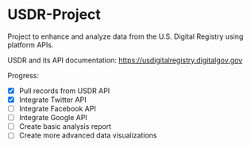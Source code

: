 # USDR-Project
Project to enhance and analyze data from the U.S. Digital Registry using platform APIs.

USDR and its API documentation: https://usdigitalregistry.digitalgov.gov

Progress:
- [x] Pull records from USDR API
- [x] Integrate Twitter API
- [ ] Integrate Facebook API
- [ ] Integrate Google API
- [ ] Create basic analysis report
- [ ] Create more advanced data visualizations
